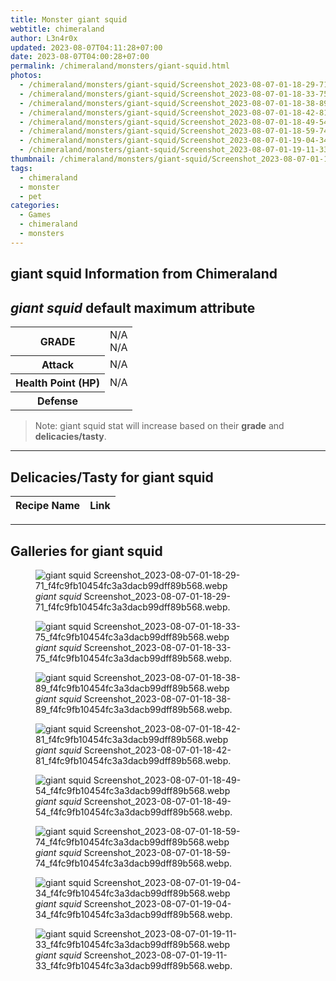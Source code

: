 ```yaml
---
title: Monster giant squid
webtitle: chimeraland
author: L3n4r0x
updated: 2023-08-07T04:11:28+07:00
date: 2023-08-07T04:00:28+07:00
permalink: /chimeraland/monsters/giant-squid.html
photos:
  - /chimeraland/monsters/giant-squid/Screenshot_2023-08-07-01-18-29-71_f4fc9fb10454fc3a3dacb99dff89b568.webp
  - /chimeraland/monsters/giant-squid/Screenshot_2023-08-07-01-18-33-75_f4fc9fb10454fc3a3dacb99dff89b568.webp
  - /chimeraland/monsters/giant-squid/Screenshot_2023-08-07-01-18-38-89_f4fc9fb10454fc3a3dacb99dff89b568.webp
  - /chimeraland/monsters/giant-squid/Screenshot_2023-08-07-01-18-42-81_f4fc9fb10454fc3a3dacb99dff89b568.webp
  - /chimeraland/monsters/giant-squid/Screenshot_2023-08-07-01-18-49-54_f4fc9fb10454fc3a3dacb99dff89b568.webp
  - /chimeraland/monsters/giant-squid/Screenshot_2023-08-07-01-18-59-74_f4fc9fb10454fc3a3dacb99dff89b568.webp
  - /chimeraland/monsters/giant-squid/Screenshot_2023-08-07-01-19-04-34_f4fc9fb10454fc3a3dacb99dff89b568.webp
  - /chimeraland/monsters/giant-squid/Screenshot_2023-08-07-01-19-11-33_f4fc9fb10454fc3a3dacb99dff89b568.webp
thumbnail: /chimeraland/monsters/giant-squid/Screenshot_2023-08-07-01-18-29-71_f4fc9fb10454fc3a3dacb99dff89b568.webp
tags:
  - chimeraland
  - monster
  - pet
categories:
  - Games
  - chimeraland
  - monsters
---
```


<link
  rel="stylesheet"
  href="https://rawcdn.githack.com/dimaslanjaka/Web-Manajemen/870a349/css/bootstrap-5-3-0-alpha3-wrapper.css"
/>
<section id="bootstrap-wrapper">
  <div data-bs-theme="dark">
    <h2>giant squid Information from Chimeraland</h2>
    <h2 id="attribute"><i>giant squid</i> default maximum attribute</h2>
    <div class="row">
      <div class="col mb-2">
        <div class="card">
          <div class="card-body">
            <table>
              <tr>
                <th>GRADE</th>
                <td>N/A <br />N/A</td>
              </tr>
              <tr>
                <th>Attack</th>
                <td>N/A</td>
              </tr>
              <tr>
                <th>Health Point (HP)</th>
                <td>N/A</td>
              </tr>
              <tr>
                <th>Defense</th>
                <td></td>
              </tr>
            </table>
          </div>
        </div>
      </div>
    </div>
    <blockquote class="bd-callout bd-callout-warning">
      Note: giant squid stat will increase based on their <b>grade</b> and
      <b>delicacies/tasty</b>.
    </blockquote>
    <hr />
    <h2 id="delicacies">Delicacies/Tasty for giant squid</h2>
    <div class="card">
      <div class="card-body">
        <div class="table-responsive">
          <table class="table table-striped">
            <thead>
              <tr>
                <th>Recipe Name</th>
                <th>Link</th>
              </tr>
            </thead>
            <tbody></tbody>
          </table>
        </div>
      </div>
    </div>
    <hr />
    <div id="gallery">
      <h2>Galleries for giant squid</h2>
      <div class="row">
        <div class="col-lg-6 col-12">
          <figure>
            <img
              src="https://www.webmanajemen.com/chimeraland/monsters/giant-squid/Screenshot_2023-08-07-01-18-29-71_f4fc9fb10454fc3a3dacb99dff89b568.webp"
              alt="giant squid Screenshot_2023-08-07-01-18-29-71_f4fc9fb10454fc3a3dacb99dff89b568.webp"
            />
            <figcaption style="word-wrap: break-word">
              <i>giant squid</i>
              Screenshot_2023-08-07-01-18-29-71_f4fc9fb10454fc3a3dacb99dff89b568.webp.
            </figcaption>
          </figure>
        </div>
        <div class="col-lg-6 col-12">
          <figure>
            <img
              src="https://www.webmanajemen.com/chimeraland/monsters/giant-squid/Screenshot_2023-08-07-01-18-33-75_f4fc9fb10454fc3a3dacb99dff89b568.webp"
              alt="giant squid Screenshot_2023-08-07-01-18-33-75_f4fc9fb10454fc3a3dacb99dff89b568.webp"
            />
            <figcaption style="word-wrap: break-word">
              <i>giant squid</i>
              Screenshot_2023-08-07-01-18-33-75_f4fc9fb10454fc3a3dacb99dff89b568.webp.
            </figcaption>
          </figure>
        </div>
        <div class="col-lg-6 col-12">
          <figure>
            <img
              src="https://www.webmanajemen.com/chimeraland/monsters/giant-squid/Screenshot_2023-08-07-01-18-38-89_f4fc9fb10454fc3a3dacb99dff89b568.webp"
              alt="giant squid Screenshot_2023-08-07-01-18-38-89_f4fc9fb10454fc3a3dacb99dff89b568.webp"
            />
            <figcaption style="word-wrap: break-word">
              <i>giant squid</i>
              Screenshot_2023-08-07-01-18-38-89_f4fc9fb10454fc3a3dacb99dff89b568.webp.
            </figcaption>
          </figure>
        </div>
        <div class="col-lg-6 col-12">
          <figure>
            <img
              src="https://www.webmanajemen.com/chimeraland/monsters/giant-squid/Screenshot_2023-08-07-01-18-42-81_f4fc9fb10454fc3a3dacb99dff89b568.webp"
              alt="giant squid Screenshot_2023-08-07-01-18-42-81_f4fc9fb10454fc3a3dacb99dff89b568.webp"
            />
            <figcaption style="word-wrap: break-word">
              <i>giant squid</i>
              Screenshot_2023-08-07-01-18-42-81_f4fc9fb10454fc3a3dacb99dff89b568.webp.
            </figcaption>
          </figure>
        </div>
        <div class="col-lg-6 col-12">
          <figure>
            <img
              src="https://www.webmanajemen.com/chimeraland/monsters/giant-squid/Screenshot_2023-08-07-01-18-49-54_f4fc9fb10454fc3a3dacb99dff89b568.webp"
              alt="giant squid Screenshot_2023-08-07-01-18-49-54_f4fc9fb10454fc3a3dacb99dff89b568.webp"
            />
            <figcaption style="word-wrap: break-word">
              <i>giant squid</i>
              Screenshot_2023-08-07-01-18-49-54_f4fc9fb10454fc3a3dacb99dff89b568.webp.
            </figcaption>
          </figure>
        </div>
        <div class="col-lg-6 col-12">
          <figure>
            <img
              src="https://www.webmanajemen.com/chimeraland/monsters/giant-squid/Screenshot_2023-08-07-01-18-59-74_f4fc9fb10454fc3a3dacb99dff89b568.webp"
              alt="giant squid Screenshot_2023-08-07-01-18-59-74_f4fc9fb10454fc3a3dacb99dff89b568.webp"
            />
            <figcaption style="word-wrap: break-word">
              <i>giant squid</i>
              Screenshot_2023-08-07-01-18-59-74_f4fc9fb10454fc3a3dacb99dff89b568.webp.
            </figcaption>
          </figure>
        </div>
        <div class="col-lg-6 col-12">
          <figure>
            <img
              src="https://www.webmanajemen.com/chimeraland/monsters/giant-squid/Screenshot_2023-08-07-01-19-04-34_f4fc9fb10454fc3a3dacb99dff89b568.webp"
              alt="giant squid Screenshot_2023-08-07-01-19-04-34_f4fc9fb10454fc3a3dacb99dff89b568.webp"
            />
            <figcaption style="word-wrap: break-word">
              <i>giant squid</i>
              Screenshot_2023-08-07-01-19-04-34_f4fc9fb10454fc3a3dacb99dff89b568.webp.
            </figcaption>
          </figure>
        </div>
        <div class="col-lg-6 col-12">
          <figure>
            <img
              src="https://www.webmanajemen.com/chimeraland/monsters/giant-squid/Screenshot_2023-08-07-01-19-11-33_f4fc9fb10454fc3a3dacb99dff89b568.webp"
              alt="giant squid Screenshot_2023-08-07-01-19-11-33_f4fc9fb10454fc3a3dacb99dff89b568.webp"
            />
            <figcaption style="word-wrap: break-word">
              <i>giant squid</i>
              Screenshot_2023-08-07-01-19-11-33_f4fc9fb10454fc3a3dacb99dff89b568.webp.
            </figcaption>
          </figure>
        </div>
      </div>
    </div>
  </div>
</section>